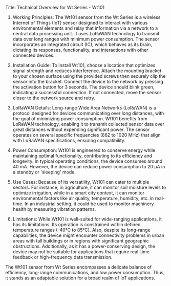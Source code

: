 Title: Technical Overview for Wt Series - Wt101

1. Working Principles:
The Wt101 sensor from the Wt Series is a wireless Internet of Things (IoT) sensor designed to interact with various environmental elements and relay that information via a network to a central data processing unit. It uses LoRaWAN technology to transmit data over long ranges with minimum power consumption. The sensor incorporates an integrated circuit (IC), which behaves as its brain, dictating its responses, functionality, and interactions with other connected devices.

2. Installation Guide:
To install Wt101, choose a location that optimizes signal strength and reduces interference. Attach the mounting bracket to your chosen surface using the provided screws then securely clip the sensor into the bracket. Connect the device to the network by pressing the activation button for 3 seconds. The device should blink green, indicating a successful connection. If not connected, move the sensor closer to the network source and retry.

3. LoRaWAN Details:
Long-range Wide Area Networks (LoRaWAN) is a protocol designed for devices communicating over long distances, with the goal of minimizing power consumption. Wt101 benefits from LoRaWAN technology, enabling it to transmit collected sensor data over great distances without expending significant power. The sensor operates on several specific frequencies (862 to 1020 MHz) that align with LoRaWAN specifications, ensuring compatibility.

4. Power Consumption:
Wt101 is engineered to conserve energy while maintaining optimal functionality, contributing to its efficiency and longevity. In typical operating conditions, the device consumes around 40 mA. However, the device can reduce power consumption to 20 µA in a standby or 'sleeping' mode.

5. Use Cases:
Because of its versatility, Wt101 can cater to multiple sectors. For instance, in agriculture, it can monitor soil moisture levels to optimize irrigation, while in a smart city context, it can monitor environmental factors like air quality, temperature, humidity, etc. in real-time. In an industrial setting, it could be used to monitor machinery health by measuring vibration patterns.

6. Limitations:
While Wt101 is well-suited for wide-ranging applications, it has its limitations. Its operation is constrained within defined temperature ranges (-40°C to 85°C). Also, despite its long-range capabilities, the device might encounter connectivity problems in urban areas with tall buildings or in regions with significant geographic obstructions. Additionally, as it has a power-conserving design, the device may not be suitable for applications that require real-time feedback or high-frequency data transmission.

The Wt101 sensor from Wt Series encompasses a delicate balance of efficiency, long-range communications, and low power consumption. Thus, it stands as an adaptable solution for a broad realm of IoT applications.